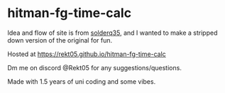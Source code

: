 # hitman-fg-time-calc

Idea and flow of site is from [solderq35](https://github.com/solderq35/fg-time-calc), and I wanted to make a stripped down version of the original for fun.

Hosted at https://rekt05.github.io/hitman-fg-time-calc

Dm me on discord @Rekt05 for any suggestions/questions.

Made with 1.5 years of uni coding and some vibes.
